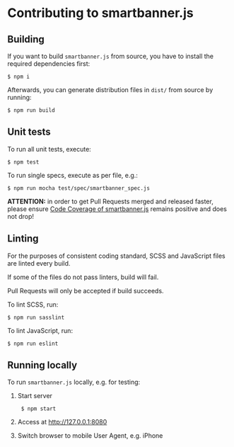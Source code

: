 # Contributing to smartbanner.js

## Building

If you want to build `smartbanner.js` from source, you have to install the required dependencies first:

    $ npm i

Afterwards, you can generate distribution files in `dist/` from source by running:

    $ npm run build

## Unit tests

To run all unit tests, execute:

    $ npm test

To run single specs, execute as per file, e.g.:

    $ npm run mocha test/spec/smartbanner_spec.js

__ATTENTION:__ in order to get Pull Requests merged and released faster, please ensure [Code Coverage of smartbanner.js](https://coveralls.io/github/ain/smartbanner.js) remains positive and does not drop!

## Linting

For the purposes of consistent coding standard, SCSS and JavaScript files are linted every build.

If some of the files do not pass linters, build will fail.

Pull Requests will only be accepted if build succeeds.

To lint SCSS, run:

    $ npm run sasslint

To lint JavaScript, run:

    $ npm run eslint

## Running locally

To run `smartbanner.js` locally, e.g. for testing:

1. Start server

        $ npm start

2. Access at http://127.0.0.1:8080
3. Switch browser to mobile User Agent, e.g. iPhone
